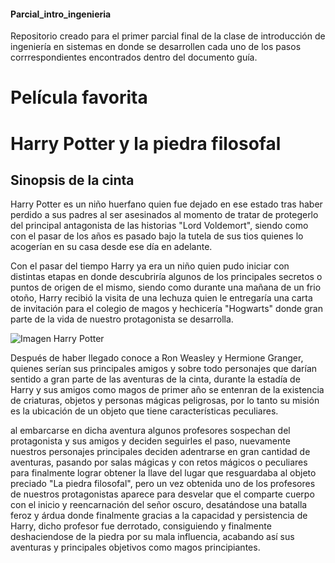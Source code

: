 #### Parcial_intro_ingenieria
 Repositorio creado para el primer parcial final de la clase de introducción de ingeniería en sistemas en donde se desarrollen cada uno de los pasos corrrespondientes encontrados dentro del documento guía.

# Película favorita
# Harry Potter y la piedra filosofal

## Sinopsis de la cinta
Harry Potter es un niño huerfano quien fue dejado en ese estado tras haber perdido a sus padres al ser asesinados al momento de tratar de protegerlo del principal antagonista de las historias "Lord Voldemort", siendo como con el pasar de los años es pasado bajo la tutela de sus tios quienes lo acogerían en su casa desde ese día en adelante.

Con el pasar del tiempo Harry ya era un niño quien pudo iniciar con distintas etapas en donde descubriría algunos de los principales secretos o puntos de origen de el mismo, siendo como durante una mañana de un frio otoño, Harry recibió la visita de una lechuza quien le entregaría una carta de invitación para el colegio de magos y hechicería "Hogwarts" donde gran parte de la vida de nuestro protagonista se desarrolla.

![Imagen Harry Potter](https://estaticos-cdn.elperiodico.com/clip/33396eaa-b316-4679-952d-a1a8b00064af_alta-libre-aspect-ratio_default_0.jpg)

Después de haber llegado conoce a Ron Weasley y Hermione Granger, quienes serían sus principales amigos y sobre todo personajes que darían sentido a gran parte de las aventuras de la cinta, durante la estadía de Harry y sus amigos como magos de primer año se entenran de la existencia de criaturas, objetos y personas mágicas peligrosas, por lo tanto su misión es la ubicación de un objeto que tiene características peculiares.

al embarcarse en dicha aventura algunos profesores sospechan del protagonista y sus amigos y deciden seguirles el paso, nuevamente nuestros personajes principales deciden adentrarse en gran cantidad de aventuras, pasando por salas mágicas y con retos mágicos o peculiares para finalmente lograr obtener la llave del lugar que resguardaba al objeto preciado "La piedra filosofal", pero un vez obtenida uno de los profesores de nuestros protagonistas aparece para desvelar que el comparte cuerpo con el inicio y reencarnación del señor oscuro, desatándose una batalla feroz y árdua donde finalmente gracias a la capacidad y persistencia de Harry, dicho profesor fue derrotado, consiguiendo y finalmente deshaciendose de la piedra por su mala influencia, acabando así sus aventuras y principales objetivos como magos principiantes.


